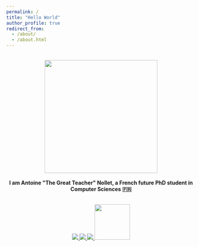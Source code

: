 ```yaml
---
permalink: /
title: "Hello World"
author_profile: true
redirect_from: 
  - /about/
  - /about.html
---
```


<br>

<div align="center">
    <img src="https://the-gtn.github.io/files/hello.gif" align="center" height="" width="300" />
</div>

<br>

<div align="center" width="200"> <strong> I am Antoine "The Great Teacher" Nollet, a French future PhD student in Computer Sciences 🇫🇷 </strong></div>

<br>

<p align="center">
    <a href="mailto:antoine.nollet@ens-rennes.fr">
        <img src="https://img.shields.io/badge/mail-%23ff4343.svg?&style=for-the-badge&logo=gmail&logoColor=white" />
    </a>
    <a href="https://discordapp.com/users/502400618913202177">
        <img src="https://img.shields.io/badge/Discord-7289DA?style=for-the-badge&logo=discord&logoColor=white" />
    </a>
    <a href="https://www.linkedin.com/in/antoine-nollet/">
        <img src="https://img.shields.io/badge/LinkedIn-0077B5?style=for-the-badge&logo=linkedin&logoColor=white" />
    </a>
    <a href="https://antoinenollet3.wixsite.com/presentation">
        <img width="94" src="https://svgshare.com/i/13xt.svg" />
    </a>
</p>

<!--
**The-GTN/The-GTN** is a ✨ _special_ ✨ repository because its `README.md` (this file) appears on your GitHub profile.

Here are some ideas to get you started:

- 🔭 I’m currently working on ...
- 🌱 I’m currently learning ...
- 👯 I’m looking to collaborate on ...
- 🤔 I’m looking for help with ...
- 💬 Ask me about ...
- 📫 How to reach me: ...
- 😄 Pronouns: ...
- ⚡ Fun fact: ...
-->
